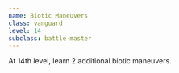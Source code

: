 ```yaml
---
name: Biotic Maneuvers
class: vanguard
level: 14
subclass: battle-master
---
```


At 14th level, learn 2 additional biotic maneuvers.
